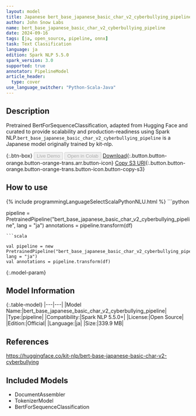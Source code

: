 ```yaml
---
layout: model
title: Japanese bert_base_japanese_basic_char_v2_cyberbullying_pipeline pipeline BertForSequenceClassification from kit-nlp
author: John Snow Labs
name: bert_base_japanese_basic_char_v2_cyberbullying_pipeline
date: 2024-09-16
tags: [ja, open_source, pipeline, onnx]
task: Text Classification
language: ja
edition: Spark NLP 5.5.0
spark_version: 3.0
supported: true
annotator: PipelineModel
article_header:
  type: cover
use_language_switcher: "Python-Scala-Java"
---
```


## Description

Pretrained BertForSequenceClassification, adapted from Hugging Face and curated to provide scalability and production-readiness using Spark NLP.`bert_base_japanese_basic_char_v2_cyberbullying_pipeline` is a Japanese model originally trained by kit-nlp.

{:.btn-box}
<button class="button button-orange" disabled>Live Demo</button>
<button class="button button-orange" disabled>Open in Colab</button>
[Download](https://s3.amazonaws.com/auxdata.johnsnowlabs.com/public/models/bert_base_japanese_basic_char_v2_cyberbullying_pipeline_ja_5.5.0_3.0_1726462638509.zip){:.button.button-orange.button-orange-trans.arr.button-icon}
[Copy S3 URI](s3://auxdata.johnsnowlabs.com/public/models/bert_base_japanese_basic_char_v2_cyberbullying_pipeline_ja_5.5.0_3.0_1726462638509.zip){:.button.button-orange.button-orange-trans.button-icon.button-copy-s3}

## How to use



<div class="tabs-box" markdown="1">
{% include programmingLanguageSelectScalaPythonNLU.html %}
```python

pipeline = PretrainedPipeline("bert_base_japanese_basic_char_v2_cyberbullying_pipeline", lang = "ja")
annotations =  pipeline.transform(df)   

```
```scala

val pipeline = new PretrainedPipeline("bert_base_japanese_basic_char_v2_cyberbullying_pipeline", lang = "ja")
val annotations = pipeline.transform(df)

```
</div>

{:.model-param}
## Model Information

{:.table-model}
|---|---|
|Model Name:|bert_base_japanese_basic_char_v2_cyberbullying_pipeline|
|Type:|pipeline|
|Compatibility:|Spark NLP 5.5.0+|
|License:|Open Source|
|Edition:|Official|
|Language:|ja|
|Size:|339.9 MB|

## References

https://huggingface.co/kit-nlp/bert-base-japanese-basic-char-v2-cyberbullying

## Included Models

- DocumentAssembler
- TokenizerModel
- BertForSequenceClassification